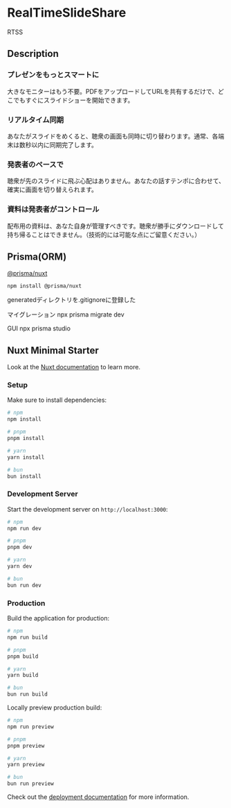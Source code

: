 # RealTimeSlideShare

RTSS

## Description

### プレゼンをもっとスマートに

大きなモニターはもう不要。PDFをアップロードしてURLを共有するだけで、どこでもすぐにスライドショーを開始できます。

### リアルタイム同期

あなたがスライドをめくると、聴衆の画面も同時に切り替わります。通常、各端末は数秒以内に同期完了します。

### 発表者のペースで

聴衆が先のスライドに飛ぶ心配はありません。あなたの話すテンポに合わせて、確実に画面を切り替えられます。

### 資料は発表者がコントロール

配布用の資料は、あなた自身が管理すべきです。聴衆が勝手にダウンロードして持ち帰ることはできません。（技術的には可能な点にご留意ください。）

## Prisma(ORM)

[@prisma/nuxt](https://nuxt.com/modules/prisma)

`npm install @prisma/nuxt`

generatedディレクトリを.gitignoreに登録した

マイグレーション
npx prisma migrate dev

GUI
npx prisma studio

## Nuxt Minimal Starter

Look at the [Nuxt documentation](https://nuxt.com/docs/getting-started/introduction) to learn more.

### Setup

Make sure to install dependencies:

```bash
# npm
npm install

# pnpm
pnpm install

# yarn
yarn install

# bun
bun install
```

### Development Server

Start the development server on `http://localhost:3000`:

```bash
# npm
npm run dev

# pnpm
pnpm dev

# yarn
yarn dev

# bun
bun run dev
```

### Production

Build the application for production:

```bash
# npm
npm run build

# pnpm
pnpm build

# yarn
yarn build

# bun
bun run build
```

Locally preview production build:

```bash
# npm
npm run preview

# pnpm
pnpm preview

# yarn
yarn preview

# bun
bun run preview
```

Check out the [deployment documentation](https://nuxt.com/docs/getting-started/deployment) for more information.
